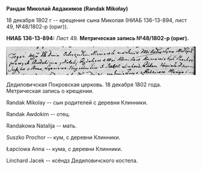 **Рандак Миколай Авдакимов (Randak Mikołay)**

18 декабря 1802 г -- крещение сына Миколая (НИАБ 136-13-894, лист 49,
№48/1802-р (ориг)).

**НИАБ 136-13-894:** Лист 49. **Метрическая запись №48/1802-р (ориг).**

![](./media/d6e392f65d4d2619871738629b25d712d9178b27.png)

Дедиловичская Покровская церковь. 18 декабря 1802 года. Метрическая
запись о крещении.

Randak Mikolay -- сын родителей с деревни Клинники.

Randak Awdokim -- отец.

Randakowa Natalija -- мать.

Suszko Prochor -- кум, с деревни Клинники.

Łapciowa Anna -- кума, с деревни Клинники.

Linchard Jacek -- ксёндз Дедиловичского костела.
